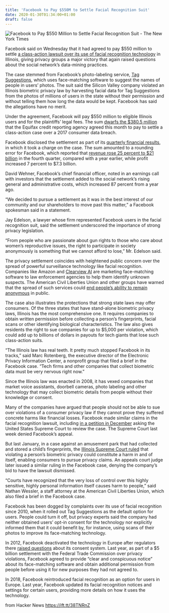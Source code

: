 ```yaml
---
title: 'Facebook to Pay $550M to Settle Facial Recognition Suit'
date: 2020-01-30T01:34:00+01:00
draft: false
---
```


![](https://static01.nyt.com/images/2020/01/29/business/29facebook/29facebook-facebookJumbo.jpg "Facebook to Pay $550 Million to Settle Facial Recognition Suit - The New York Times")  

Facebook said on Wednesday that it had agreed to pay $550 million to settle [a class-action lawsuit over its use of facial recognition technology](https://edelson.com/facebook-settlement) in Illinois, giving privacy groups a major victory that again raised questions about the social network’s data-mining practices.

The case stemmed from Facebook’s photo-labeling service, [Tag Suggestions](https://www.facebook.com/help/tag-suggestions?__tn__=*s-R), which uses face-matching software to suggest the names of people in users’ photos. The suit said the Silicon Valley company violated an Illinois biometric privacy law by harvesting facial data for Tag Suggestions from the photos of millions of users in the state without their permission and without telling them how long the data would be kept. Facebook has said the allegations have no merit.

Under the agreement, Facebook will pay $550 million to eligible Illinois users and for the plaintiffs’ legal fees. The sum [dwarfs the $380.5 million](https://news.bloomberglaw.com/product-liability-and-toxics-law/equifax-to-pay-380-5-million-to-settle-data-breach-class-claims) that the Equifax credit reporting agency agreed this month to pay to settle a class-action case over a 2017 consumer data breach.

Facebook disclosed the settlement as part of its [quarterly financial results](https://www.nytimes.com/2020/01/29/technology/facebooks-earnings.html), in which it took a charge on the case. The sum amounted to a rounding error for Facebook, which reported that [revenue rose 25 percent to $21 billion](https://investor.fb.com/investor-news/press-release-details/2020/Facebook-Reports-Fourth-Quarter-and-Full-Year-2019-Results/default.aspx) in the fourth quarter, compared with a year earlier, while profit increased 7 percent to $7.3 billion.

David Wehner, Facebook’s chief financial officer, noted in an earnings call with investors that the settlement added to the social network’s rising general and administrative costs, which increased 87 percent from a year ago.

“We decided to pursue a settlement as it was in the best interest of our community and our shareholders to move past this matter,” a Facebook spokesman said in a statement.

Jay Edelson, a lawyer whose firm represented Facebook users in the facial recognition suit, said the settlement underscored the importance of strong privacy legislation.

“From people who are passionate about gun rights to those who care about women’s reproductive issues, the right to participate in society anonymously is something that we cannot afford to lose,” Mr. Edelson said.

The privacy settlement coincides with heightened public concern over the spread of powerful surveillance technology like facial recognition. Companies like Amazon and [Clearview AI](https://www.nytimes.com/2020/01/18/technology/clearview-privacy-facial-recognition.html) are marketing face-matching software to law enforcement agencies to help them identify unknown suspects. The American Civil Liberties Union and other groups have warned that the spread of such services could [end people’s ability to remain anonymous](https://www.nytimes.com/interactive/2019/04/16/opinion/facial-recognition-new-york-city.html) in public.

The case also illustrates the protections that strong state laws may offer consumers. Of the three states that have stand-alone biometric privacy laws, Illinois has the most comprehensive one. It requires companies to obtain written permission before collecting a person’s fingerprints, facial scans or other identifying biological characteristics. The law also gives residents the right to sue companies for up to $5,000 per violation, which could add up to billions of dollars in payouts for tech giants that lose such class-action suits.

“The Illinois law has real teeth. It pretty much stopped Facebook in its tracks,” said Marc Rotenberg, the executive director of the Electronic Privacy Information Center, a nonprofit group that filed a brief in the Facebook case. “Tech firms and other companies that collect biometric data must be very nervous right now.”

Since the Illinois law was enacted in 2008, it has vexed companies that market voice assistants, doorbell cameras, photo labeling and other technology that may collect biometric details from people without their knowledge or consent.

Many of the companies have argued that people should not be able to sue over violations of a consumer privacy law if they cannot prove they suffered concrete harms like financial losses. Facebook made similar claims in the facial recognition lawsuit, including [in a petition in December](https://www.supremecourt.gov/DocketPDF/19/19-706/124149/20191202180045158_19-__%20BIPA%20Cert%20Petition%2012.2%20Final.pdf) asking the United States Supreme Court to review the case. The Supreme Court last week denied Facebook’s appeal.

But last January, in a case against an amusement park that had collected and stored a child’s fingerprints, the [Illinois Supreme Court ruled](https://www.chicagotribune.com/business/ct-biz-six-flags-biometrics-lawsuit-20190125-story.html) that violating a person’s biometric privacy could constitute a harm in and of itself, enabling consumers to pursue privacy claims. An appeals court judge later issued a similar ruling in the Facebook case, denying the company’s bid to have the lawsuit dismissed.

“Courts have recognized that the very loss of control over this highly sensitive, highly personal information itself causes harm to people,” said Nathan Wessler, a staff attorney at the American Civil Liberties Union, which also filed a brief in the Facebook case.

Facebook has been dogged by complaints over its use of facial recognition since 2010, when it rolled out Tag Suggestions as the default option for users. People could turn it off, but privacy experts said the company had neither obtained users’ opt-in consent for the technology nor explicitly informed them that it could benefit by, for instance, using scans of their photos to improve its face-matching technology.

In 2012, Facebook deactivated the technology in Europe after regulators there [raised questions](https://www.dw.com/en/facebook-violates-german-law-hamburg-data-protection-official-says/a-15290120) about its consent system. Last year, as part of a $5 billion settlement with the Federal Trade Commission over privacy violations, Facebook agreed to provide “clear and conspicuous notice” about its face-matching software and obtain additional permission from people before using it for new purposes they had not agreed to.

In 2018, Facebook reintroduced facial recognition as an option for users in Europe. Last year, Facebook updated its facial recognition notices and settings for certain users, providing more details on how it uses the technology.

  
  
from Hacker News https://ift.tt/38TNRnZ